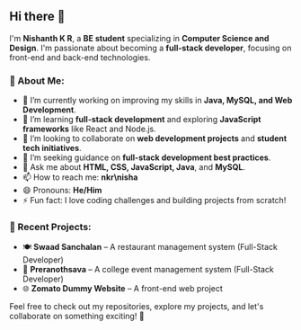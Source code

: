 ## Hi there 👋

I'm **Nishanth K R**, a **BE student** specializing in **Computer Science and Design**. I'm passionate about becoming a **full-stack developer**, focusing on front-end and back-end technologies.

### 🌟 About Me:
- 🔭 I’m currently working on improving my skills in **Java, MySQL, and Web Development**.
- 🌱 I’m learning **full-stack development** and exploring **JavaScript frameworks** like React and Node.js.
- 👯 I’m looking to collaborate on **web development projects** and **student tech initiatives**.
- 🤔 I’m seeking guidance on **full-stack development best practices**.
- 💬 Ask me about **HTML, CSS, JavaScript, Java**, and **MySQL**.
- 📫 How to reach me: **nkr\nisha**
- 😄 Pronouns: **He/Him**
- ⚡ Fun fact: I love coding challenges and building projects from scratch!

### 📌 Recent Projects:
- 🍽️ **Swaad Sanchalan** – A restaurant management system (Full-Stack Developer)
- 🎉 **Preranothsava** – A college event management system (Full-Stack Developer)
- 🌐 **Zomato Dummy Website** – A front-end web project

Feel free to check out my repositories, explore my projects, and let's collaborate on something exciting! 🚀
